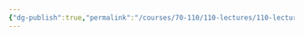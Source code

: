 ```yaml
---
{"dg-publish":true,"permalink":"/courses/70-110/110-lectures/110-lecture-8/","dgHomeLink":true,"dgPassFrontmatter":false,"dgShowBacklinks":true,"dgShowLocalGraph":true,"dgShowInlineTitle":false}
---
```

